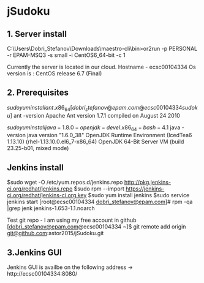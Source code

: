 # jSudoku

## 1. Server install ## 
C:\Users\Dobri_Stefanov\Downloads\maestro-cli\bin>or2run -p PERSONAL -r EPAM-MSQ3 -s small -i CentOS6_64-bit -c 1

Currently the server is located in our cloud.
Hostname - ecsc00104334
Os version is : CentOS release 6.7 (Final) 



## 2. Prerequisites ##

$sudo yum install ant.x86_64
[dobri_stefanov@epam.com@ecsc00104334 sudoku]$ ant -version
Apache Ant version 1.7.1 compiled on August 24 2010

$sudo yum install java-1.8.0-openjdk-devel.x86_64
-bash-4.1$  java -version
java version "1.6.0_38"
OpenJDK Runtime Environment (IcedTea6 1.13.10) (rhel-1.13.10.0.el6_7-x86_64)
OpenJDK 64-Bit Server VM (build 23.25-b01, mixed mode)

## Jenkins install ##
$sudo wget -O /etc/yum.repos.d/jenkins.repo http://pkg.jenkins-ci.org/redhat/jenkins.repo
$sudo rpm --import https://jenkins-ci.org/redhat/jenkins-ci.org.key
$sudo yum install jenkins
$sudo service jenkins start
[root@ecsc00104334 dobri_stefanov@epam.com]# rpm -qa |grep jenk
jenkins-1.653-1.1.noarch

Test git repo - I am using my free account in github 
[dobri_stefanov@epam.com@ecsc00104334 ~]$ git remote add origin git@github.com:astor2015/jSudoku.git

## 3.Jenkins GUI ##
Jenkins GUI is availbe on the following address -> http://ecsc00104334:8080/
